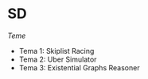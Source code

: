 # SD

*Teme*

- Tema 1: Skiplist Racing
- Tema 2: Uber Simulator
- Tema 3: Existential Graphs Reasoner